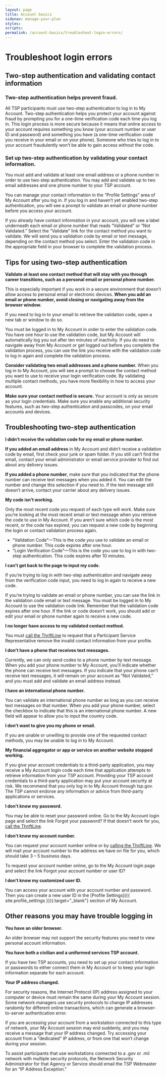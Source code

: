 ```yaml
---
layout: page
title: Account basics
sidenav: manage-your-plan
styles:
scripts:
permalink: /account-basics/troubleshoot-login-errors/
---
```

# Troubleshoot login errors

## Two-step authentication and validating contact information
### Two-step authentication helps prevent fraud.

All TSP participants must use two-step authentication to log in to My Account. Two-step authentication helps you protect your account against fraud by prompting you for a one-time verification code each time you log in. This login process is more secure because it means that online access to your account requires something you know (your account number or user ID and password) and something you have (a one-time verification code you receive in your email or on your phone). Someone who tries to log in to your account fraudulently won’t be able to gain access without the code.

### Set up two-step authentication by validating your contact information.

You must add and validate at least one email address or a phone number in order to use two-step authentication. You may add and validate up to two email addresses and one phone number to your TSP account.

You can manage your contact information in the “Profile Settings” area of My Account after you log in. If you log in and haven’t yet enabled two-step authentication, you will see a prompt to validate an email or phone number before you access your account.

If you already have contact information in your account, you will see a label underneath each email or phone number that reads “Validated” or “Not Validated.” Select the “Validate” link for the contact method you want to validate. We will send you a validation code by email or text message, depending on the contact method you select. Enter the validation code in the appropriate field in your browser to complete the validation process.

## Tips for using two-step authentication
**Validate at least one contact method that will stay with you through career transitions, such as a personal email or personal phone number.**

This is especially important if you work in a secure environment that doesn’t allow access to personal email or electronic devices.
**When you add an email or phone number, avoid closing or navigating away from the browser window.**

If you need to log in to your email to retrieve the validation code, open a new tab or window to do so.

You must be logged in to My Account in order to enter the validation code. You have one hour to use the validation code, but My Account will automatically log you out after ten minutes of inactivity. If you do need to navigate away from My Account or get logged out before you complete the validation process, you can use the link you receive with the validation code to log in again and complete the validation process.

**Consider validating two email addresses and a phone number.**
When you log in to My Account, you will see a prompt to choose the contact method you want to use to receive your login verification code. By validating multiple contact methods, you have more flexibility in how to access your account.

**Make sure your contact method is secure.**
Your account is only as secure as your login credentials. Make sure you enable any additional security features, such as two-step authentication and passcodes, on your email accounts and devices.

## Troubleshooting two-step authentication
**I didn’t receive the validation code for my email or phone number.**

**If you added an email address** in My Account and didn’t receive a validation code by email, first check your junk or spam folder. If you still can’t find the email, contact your email administrator or email service provider to find out about any delivery issues.

**If you added a phone number**, make sure that you indicated that the phone number can receive text messages when you added it. You can edit the number and change this selection if you need to. If the text message still doesn’t arrive, contact your carrier about any delivery issues.

**My code isn’t working.**

Only the most recent code you request of each type will work. Make sure you’re looking at the most recent email or text message when you retrieve the code to use in My Account. If you aren’t sure which code is the most recent, or the code has expired, you can request a new code by beginning the login or contact validation process again.
* “Validation Code”—This is the code you use to validate an email or phone number. This code expires after one hour.
* “Login Verification Code”—This is the code you use to log in with two-step authentication. This code expires after 10 minutes.

**I can’t get back to the page to input my code.**

If you’re trying to log in with two-step authentication and navigate away from the verification code input, you need to log in again to receive a new code.

If you’re trying to validate an email or phone number, you can use the link in the validation code email or text message. You must be logged in to My Account to use the validation code link. Remember that the validation code expires after one hour. If the link or code doesn’t work, you should add or edit your email or phone number again to receive a new code.

**I no longer have access to my validated contact method.**

You must [call the ThriftLine](/contact/) to request that a Participant Service Representative remove the invalid contact information from your profile.

**I don’t have a phone that receives text messages.**

Currently, we can only send codes to a phone number by text message. When you add your phone number to My Account, you’ll indicate whether the phone can receive text messages. If you indicate that your phone can’t receive text messages, it will remain on your account as “Not Validated,” and you must add and validate an email address instead.

**I have an international phone number.**

You can validate an international phone number as long as you can receive text messages on that number. When you add your phone number, select the checkbox to indicate that this is an international phone number. A new field will appear to allow you to input the country code.

**I don’t want to give you my phone or email.**

If you are unable or unwilling to provide one of the requested contact methods, you may be unable to log in to My Account.

**My financial aggregator or app or service on another website stopped working.**

If you give your account credentials to a third-party application, you may receive a My Account login code each time that application attempts to retrieve information from your TSP account. Providing your TSP account credentials to a third-party application may put your account security at risk. We recommend that you only log in to My Account through tsp.gov. The TSP cannot endorse any information or advice from third-party applications or services.

**I don’t know my password.**

You may be able to reset your password online. Go to the My Account login page and select the link Forgot your password?
If that doesn’t work for you, [call the ThriftLine](/contact/).

**I don’t know my account number.**

You can request your account number online or by [calling the ThriftLine](/contact/). We will mail your account number to the address we have on file for you, which should take 3 – 5 business days.

To request your account number online, go to the My Account login page and select the link Forgot your account number or user ID?

**I don’t know my customized user ID.**

You can access your account with your account number and password. Then you can create a new user ID in the [Profile Settings]({{ site.profile_settings }}){:target="\_blank"} section of My Account.

## Other reasons you may have trouble logging in

**You have an older browser.**

An older browser may not support the security features you need to view personal account information.

**You have both a civilian and a uniformed services TSP account.**

If you have two TSP accounts, you need to set up your contact information or passwords to either connect them in My Account or to keep your login information separate for each account.

**Your IP address changed.**

For security reasons, the Internet Protocol (IP) address assigned to your computer or device must remain the same during your My Account session. Some network managers use security protocols to change IP addresses randomly for different online transactions, which can generate a browser-to-server authentication error.

If you are accessing your account from a workstation connected to this type of network, your My Account session may end suddenly, and you may receive a message that your IP address changed. Try accessing your account from a "dedicated" IP address, or from one that won’t change during your session.

To assist participants that use workstations connected to a .gov or .mil network with multiple security protocols, the Network Security Administrator for that Agency or Service should email the TSP Webmaster for an “IP Address Exception.”
